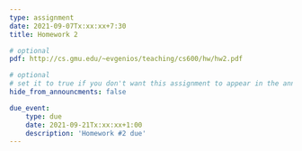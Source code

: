 ```yaml
---
type: assignment
date: 2021-09-07Tx:xx:xx+7:30
title: Homework 2

# optional 
pdf: http://cs.gmu.edu/~evgenios/teaching/cs600/hw/hw2.pdf

# optional
# set it to true if you don't want this assignment to appear in the announcements section
hide_from_announcments: false

due_event: 
    type: due
    date: 2021-09-21Tx:xx:xx+1:00
    description: 'Homework #2 due'
---
```

